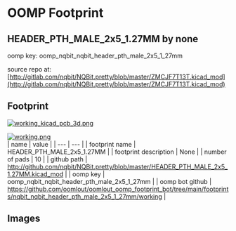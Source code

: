 # OOMP Footprint  
## HEADER_PTH_MALE_2x5_1.27MM  by none  
  
oomp key: oomp_nqbit_nqbit_header_pth_male_2x5_1_27mm  
  
source repo at: [http://gitlab.com/nqbit/NQBit.pretty/blob/master/ZMCJF7T13T.kicad_mod](http://gitlab.com/nqbit/NQBit.pretty/blob/master/ZMCJF7T13T.kicad_mod)  
## Footprint  
  
[![working_kicad_pcb_3d.png](working_kicad_pcb_3d_600.png)](working_kicad_pcb_3d.png)  
  
[![working.png](working_600.png)](working.png)  
| name | value | 
| --- | --- | 
| footprint name | HEADER_PTH_MALE_2x5_1.27MM | 
| footprint description | None | 
| number of pads | 10 | 
| github path | http://github.com/nqbit/NQBit.pretty/blob/master/HEADER_PTH_MALE_2x5_1.27MM.kicad_mod | 
| oomp key | oomp_nqbit_nqbit_header_pth_male_2x5_1_27mm | 
| oomp bot github | https://github.com/oomlout/oomlout_oomp_footprint_bot/tree/main/footprints/nqbit_nqbit_header_pth_male_2x5_1_27mm/working | 
## Images  
